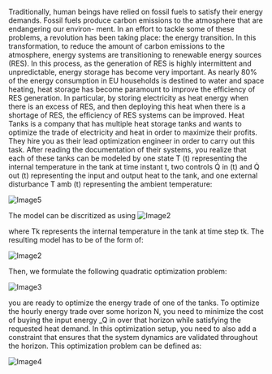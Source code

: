 Traditionally, human beings have relied on fossil fuels to satisfy their energy demands.
Fossil fuels produce carbon emissions to the atmosphere that are endangering our environ-
ment. In an effort to tackle some of these problems, a revolution has been taking place:
the energy transition. In this transformation, to reduce the amount of carbon emissions to
the atmosphere, energy systems are transitioning to renewable energy sources (RES). In this
process, as the generation of RES is highly intermittent and unpredictable, energy storage
has become very important. As nearly 80% of the energy consumption in EU households
is destined to water and space heating, heat storage has become paramount to improve the
efficiency of RES generation. In particular, by storing electricity as heat energy when there is
an excess of RES, and then deploying this heat when there is a shortage of RES, the efficiency
of RES systems can be improved.
Heat Tanks is a company that has multiple heat storage tanks and wants to optimize the
trade of electricity and heat in order to maximize their profits. They hire you as their lead
optimization engineer in order to carry out this task.
After reading the documentation of their systems, you realize that each of these tanks
can be modeled by one state T (t) representing the internal temperature in the tank at time
instant t, two controls Q̇ in (t) and Q̇ out (t) representing the input and output heat to the tank,
and one external disturbance T amb (t) representing the ambient temperature:

![Image5](https://github.com/kofori00/Optimizing-Energy-Trade-/blob/master/Capture4.JPG
)

The model can be discritized as using 
![Image2](https://github.com/kofori00/Optimizing-Energy-Trade-/blob/master/Capture.JPG
)

where Tk represents the internal temperature in the tank at time step tk. The resulting
model has to be of the form of:

![Image2](https://github.com/kofori00/Optimizing-Energy-Trade-/blob/master/Capture1.JPG
)

Then, we formulate the following quadratic optimization problem:

![Image3](https://github.com/kofori00/Optimizing-Energy-Trade-/blob/master/Capture2.JPG
)

you are ready to optimize the energy trade of one of the tanks. To optimize
the hourly energy trade over some horizon N, you need to minimize the cost of buying
the input energy _Q
in over that horizon while satisfying the requested heat demand.
In this optimization setup, you need to also add a constraint that ensures that the
system dynamics are validated throughout the horizon. This optimization problem can
be defined as:

![Image4](https://github.com/kofori00/Optimizing-Energy-Trade-/blob/master/Capture3.JPG
)










